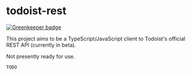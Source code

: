 # todoist-rest

[![Greenkeeper badge](https://badges.greenkeeper.io/zacharytamas/todoist-rest.svg)](https://greenkeeper.io/)

This project aims to be a TypeScript/JavaScript client to Todoist's official
REST API (currently in beta).

Not presently ready for use.

`TODO`
